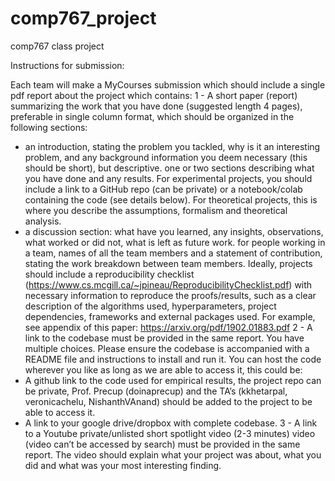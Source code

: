 # comp767_project
comp767 class project

Instructions for submission:

Each team will make a MyCourses submission which should include a single pdf report about the project which contains:
1 - A short paper (report) summarizing the work that you have done (suggested length 4 pages), preferable in single column format, which should be organized in the following sections:
* an introduction, stating the problem you tackled, why is it an interesting problem, and any background information you deem necessary (this should be short), but descriptive.
one or two sections describing what you have done and any results. For experimental projects, you should include a link to a GitHub repo (can be private) or a notebook/colab containing the code (see details below). For theoretical projects, this is where you describe the assumptions, formalism and theoretical analysis.
* a discussion section: what have you learned, any insights, observations, what worked or did not, what is left as future work.
for people working in a team, names of all the team members and a statement of contribution, stating the work breakdown between team members.
Ideally, projects should include a reproducibility checklist (https://www.cs.mcgill.ca/~jpineau/ReproducibilityChecklist.pdf) with necessary information to reproduce the proofs/results, such as a clear description of the algorithms used, hyperparameters, project dependencies, frameworks and external packages used. For example, see appendix of this paper: https://arxiv.org/pdf/1902.01883.pdf
2 - A link to the codebase must be provided in the same report. You have multiple choices. Please ensure the codebase is accompanied with a README file and instructions to install and run it. You can host the code wherever you like as long as we are able to access it, this could be:
* A github link to the code used for empirical results, the project repo can be private, Prof. Precup (doinaprecup) and the TA’s (kkhetarpal, veronicachelu, NishanthVAnand) should be added to the project to be able to access it.
* A link to your google drive/dropbox with complete codebase. 
3 - A link to a Youtube private/unlisted short spotlight video (2-3 minutes) video (video can’t be accessed by search) must be provided in the same report.  The video should explain what your project was about, what you did and what was your most interesting finding.
